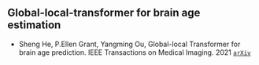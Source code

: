 ## Global-local-transformer for brain age estimation
- Sheng He, P.Ellen Grant, Yangming Ou, Global-local Transformer for brain age prediction. IEEE Transactions on Medical Imaging. 2021
[`arXiv`](https://arxiv.org/pdf/2109.01663.pdf)

